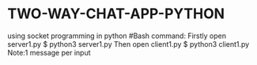 # TWO-WAY-CHAT-APP-PYTHON
using socket programming in python #Bash command: Firstly open server1.py $ python3 server1.py Then open client1.py $ python3 client1.py Note:1 message per input
